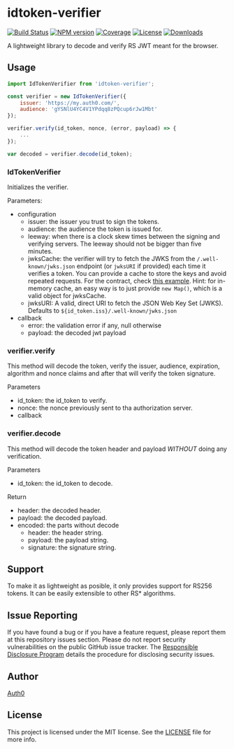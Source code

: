 # idtoken-verifier

[![Build Status][circleci-image]][circleci-url]
[![NPM version][npm-image]][npm-url]
[![Coverage][codecov-image]][codecov-url]
[![License][license-image]][license-url]
[![Downloads][downloads-image]][downloads-url]

A lightweight library to decode and verify RS JWT meant for the browser.

## Usage

```js
import IdTokenVerifier from 'idtoken-verifier';

const verifier = new IdTokenVerifier({
    issuer: 'https://my.auth0.com/',
    audience: 'gYSNlU4YC4V1YPdqq8zPQcup6rJw1Mbt'
});

verifier.verify(id_token, nonce, (error, payload) => {
    ...
});

var decoded = verifier.decode(id_token);
```

### IdTokenVerifier

Initializes the verifier.

Parameters:

- configuration
  - issuer: the issuer you trust to sign the tokens.
  - audience: the audience the token is issued for.
  - leeway: when there is a clock skew times between the signing and verifying servers. The leeway should not be bigger than five minutes.
  - jwksCache: the verifier will try to fetch the JWKS from the `/.well-known/jwks.json` endpoint (or `jwksURI` if provided) each time it verifies a token. You can provide a cache to store the keys and avoid repeated requests. For the contract, check [this example](https://github.com/auth0/jwt-js-rsa-verification/blob/master/src/helpers/dummy-cache.js). Hint: for in-memory cache, an easy way is to just provide `new Map()`, which is a valid object for jwksCache.
  - jwksURI: A valid, direct URI to fetch the JSON Web Key Set (JWKS). Defaults to `${id_token.iss}/.well-known/jwks.json`
- callback
  - error: the validation error if any, null otherwise
  - payload: the decoded jwt payload

### verifier.verify

This method will decode the token, verify the issuer, audience, expiration, algorithm and nonce claims and after that will verify the token signature.

Parameters

- id_token: the id_token to verify.
- nonce: the nonce previously sent to tha authorization server.
- callback

### verifier.decode

This method will decode the token header and payload _WITHOUT_ doing any verification.

Parameters

- id_token: the id_token to decode.

Return

- header: the decoded header.
- payload: the decoded payload.
- encoded: the parts without decode
  - header: the header string.
  - payload: the payload string.
  - signature: the signature string.

## Support

To make it as lightweight as posible, it only provides support for RS256 tokens. It can be easily extensible to other RS\* algorithms.

## Issue Reporting

If you have found a bug or if you have a feature request, please report them at this repository issues section. Please do not report security vulnerabilities on the public GitHub issue tracker. The [Responsible Disclosure Program](https://auth0.com/whitehat) details the procedure for disclosing security issues.

## Author

[Auth0](https://auth0.com)

## License

This project is licensed under the MIT license. See the [LICENSE](LICENSE) file for more info.

<!-- Vaaaaarrrrsss -->

[npm-image]: https://img.shields.io/npm/v/idtoken-verifier.svg?style=flat-square
[npm-url]: https://npmjs.org/package/idtoken-verifier
[circleci-image]: http://img.shields.io/circleci/project/github/auth0/idtoken-verifier.svg?branch=master&style=flat-square
[circleci-url]: https://circleci.com/gh/auth0/idtoken-verifier
[codecov-image]: https://img.shields.io/codecov/c/github/auth0/idtoken-verifier.svg?style=flat-square
[codecov-url]: https://codecov.io/github/auth0/idtoken-verifier?branch=master
[license-image]: http://img.shields.io/npm/l/idtoken-verifier.svg?style=flat-square
[license-url]: #license
[downloads-image]: http://img.shields.io/npm/dm/idtoken-verifier.svg?style=flat-square
[downloads-url]: https://npmjs.org/package/idtoken-verifier
